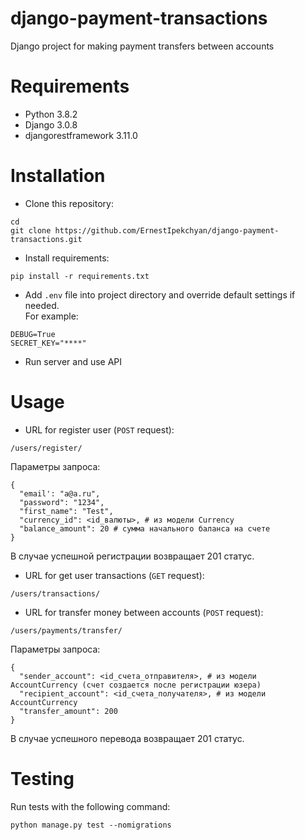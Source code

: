 # django-payment-transactions
Django project for making payment transfers between accounts

# Requirements
- Python 3.8.2
- Django 3.0.8
- djangorestframework 3.11.0

# Installation
- Clone this repository:

```
cd
git clone https://github.com/ErnestIpekchyan/django-payment-transactions.git
```

- Install requirements:

```
pip install -r requirements.txt
```

- Add `.env` file into project directory and override default settings if needed.  
For example:
```.env
DEBUG=True
SECRET_KEY="****"
```

- Run server and use API

# Usage

- URL for register user (`POST` request):

```
/users/register/
```
Параметры запроса:
```
{
  "email': "a@a.ru",
  "password": "1234",
  "first_name": "Test",
  "currency_id": <id_валюты>, # из модели Currency
  "balance_amount": 20 # сумма начального баланса на счете
}
```
В случае успешной регистрации возвращает 201 статус.

- URL for get user transactions (`GET` request):

```
/users/transactions/
```

- URL for transfer money between accounts (`POST` request):

```
/users/payments/transfer/
```

Параметры запроса:
```
{
  "sender_account": <id_счета_отправителя>, # из модели AccountCurrency (счет создается после регистрации юзера)
  "recipient_account": <id_счета_получателя>, # из модели AccountCurrency
  "transfer_amount": 200
}
```
В случае успешного перевода возвращает 201 статус.

# Testing
Run tests with the following command:

```
python manage.py test --nomigrations
```
